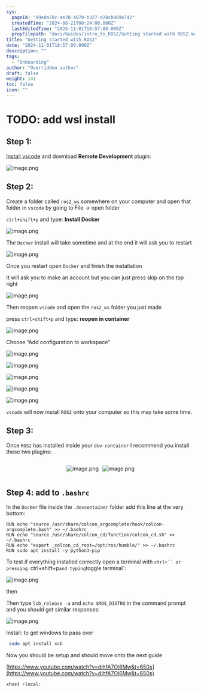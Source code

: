 ```yaml
---
sys:
  pageId: "89e0a78c-4e2b-4070-b327-d28cb0694742"
  createdTime: "2024-08-21T00:24:00.000Z"
  lastEditedTime: "2024-11-01T18:57:00.000Z"
  propFilepath: "docs/Guides/intro_to_ROS2/Getting started with ROS2.md"
title: "Getting started with ROS2"
date: "2024-11-01T18:57:00.000Z"
description: ""
tags:
  - "Onboarding"
author: "Overridden author"
draft: false
weight: 141
toc: false
icon: ""
---
```


# TODO: add wsl install

## Step 1:

[Install vscode](https://code.visualstudio.com/download) and download **Remote Development** plugin:

![image.png](https://prod-files-secure.s3.us-west-2.amazonaws.com/d518164a-d88e-44d1-a4ee-3adb3bd8bce0/efb52993-1881-4a40-b95e-6f020334f022/image.png?X-Amz-Algorithm=AWS4-HMAC-SHA256&X-Amz-Content-Sha256=UNSIGNED-PAYLOAD&X-Amz-Credential=ASIAZI2LB466UUB6I5R2%2F20250420%2Fus-west-2%2Fs3%2Faws4_request&X-Amz-Date=20250420T150702Z&X-Amz-Expires=3600&X-Amz-Security-Token=IQoJb3JpZ2luX2VjEBwaCXVzLXdlc3QtMiJHMEUCIAeYm5xrXCNii7DLZCX74A53syKuGEqlzJh91GKU6vlJAiEAkHJNZEIhQany%2BXYOrGXfxzGxe7O%2BxZpO0BCwBciOaC4qiAQIpf%2F%2F%2F%2F%2F%2F%2F%2F%2F%2FARAAGgw2Mzc0MjMxODM4MDUiDJA7byVfRIJ7%2FKUL5yrcA%2BeohC1S7yEWNlhIOR1G5O3FA8uQdNgCmJ2n%2Butt3W2uDAwBs4R9U80VQW8NRscDDhQ6dNZZLHDMe3aWFLmnghFaUr%2FiU3Stxx7R4Y0UgcC8CT4WjnYvXZMBWMdtZp9vl%2FhEwZXPQHNagqMbEDgqrB7wJVKzZXWSUQWal67%2FmKNqAYO70tpvTyIuQ2KdCcbFjlHDubXDBObclK%2FPsk%2FqtEpXAcaY777uspU8Pj8xKVs4K0Lz38wCkKPDAn1PL%2FH%2FEOyfvdadZuR%2B%2FbVcjoJXmjra3E%2FZUGn%2FXtTrpGKtLxQ7RhyfpFtm2riQsUR63ffCeUI8vmbCPJU068ix1edItoJm2HbR64hT3i%2BymEQ%2FTc7xGwMUO4%2BVDetoAfpnJ%2Fgez7w1VzDDZpoTmm70mW30F29ZZdyjhNttuC18FSwABNDGI%2FN2cPXAEQ4W5hOFsqUpE%2BjjNuXFtyGL60je95%2FNdHUBYw1c28zx0rv3gjnbKhwAllWa6Zk9plGIIUWjw9zEPI7m9yIM727D2DKiow4A86QHOE70QWm%2FXBXD5MB0sp9CyDyuCWQ8m3QRcY9UNpzAMq%2BdLUX9XkYYOgexJnmzSfLKAh3%2BejyO2XDKhLvowWUVTAK7akE8x%2BIeZTdWMLLAk8AGOqUBHYJx9pf8MmiVccU%2B3T9EZMnSEUCw4EWztr8Sb9CIrceaGBCeFcoKJwJIlfhzWzE1okL%2B8UHe%2BEm3XGe8EPyVWtVNMA2QvdmjB3FeJu0iEgj0rZitXJoFDlxfnFNYacJNMsyjQatBOUxLwL2SOfy8yDRHf5dk9yXf7EIIZTSu7PNA%2BrZOBOaTKI29sU2x9Jhv0l6IAAS4Qh7FJD2DgHQobSfreoSy&X-Amz-Signature=50b931a7447f665c61d518e5c23e38aae021dd2276a12c01d2b1c81ba25791c6&X-Amz-SignedHeaders=host&x-id=GetObject)

## Step 2:

Create a folder called `ros2_ws` somewhere on your computer and open that folder in `vscode` by going to File → open folder 

`ctrl+shift+p` and type: **Install Docker**

![image.png](https://prod-files-secure.s3.us-west-2.amazonaws.com/d518164a-d88e-44d1-a4ee-3adb3bd8bce0/2269dc0e-1cd5-47ff-bceb-c04ad9b2eab0/image.png?X-Amz-Algorithm=AWS4-HMAC-SHA256&X-Amz-Content-Sha256=UNSIGNED-PAYLOAD&X-Amz-Credential=ASIAZI2LB466UUB6I5R2%2F20250420%2Fus-west-2%2Fs3%2Faws4_request&X-Amz-Date=20250420T150702Z&X-Amz-Expires=3600&X-Amz-Security-Token=IQoJb3JpZ2luX2VjEBwaCXVzLXdlc3QtMiJHMEUCIAeYm5xrXCNii7DLZCX74A53syKuGEqlzJh91GKU6vlJAiEAkHJNZEIhQany%2BXYOrGXfxzGxe7O%2BxZpO0BCwBciOaC4qiAQIpf%2F%2F%2F%2F%2F%2F%2F%2F%2F%2FARAAGgw2Mzc0MjMxODM4MDUiDJA7byVfRIJ7%2FKUL5yrcA%2BeohC1S7yEWNlhIOR1G5O3FA8uQdNgCmJ2n%2Butt3W2uDAwBs4R9U80VQW8NRscDDhQ6dNZZLHDMe3aWFLmnghFaUr%2FiU3Stxx7R4Y0UgcC8CT4WjnYvXZMBWMdtZp9vl%2FhEwZXPQHNagqMbEDgqrB7wJVKzZXWSUQWal67%2FmKNqAYO70tpvTyIuQ2KdCcbFjlHDubXDBObclK%2FPsk%2FqtEpXAcaY777uspU8Pj8xKVs4K0Lz38wCkKPDAn1PL%2FH%2FEOyfvdadZuR%2B%2FbVcjoJXmjra3E%2FZUGn%2FXtTrpGKtLxQ7RhyfpFtm2riQsUR63ffCeUI8vmbCPJU068ix1edItoJm2HbR64hT3i%2BymEQ%2FTc7xGwMUO4%2BVDetoAfpnJ%2Fgez7w1VzDDZpoTmm70mW30F29ZZdyjhNttuC18FSwABNDGI%2FN2cPXAEQ4W5hOFsqUpE%2BjjNuXFtyGL60je95%2FNdHUBYw1c28zx0rv3gjnbKhwAllWa6Zk9plGIIUWjw9zEPI7m9yIM727D2DKiow4A86QHOE70QWm%2FXBXD5MB0sp9CyDyuCWQ8m3QRcY9UNpzAMq%2BdLUX9XkYYOgexJnmzSfLKAh3%2BejyO2XDKhLvowWUVTAK7akE8x%2BIeZTdWMLLAk8AGOqUBHYJx9pf8MmiVccU%2B3T9EZMnSEUCw4EWztr8Sb9CIrceaGBCeFcoKJwJIlfhzWzE1okL%2B8UHe%2BEm3XGe8EPyVWtVNMA2QvdmjB3FeJu0iEgj0rZitXJoFDlxfnFNYacJNMsyjQatBOUxLwL2SOfy8yDRHf5dk9yXf7EIIZTSu7PNA%2BrZOBOaTKI29sU2x9Jhv0l6IAAS4Qh7FJD2DgHQobSfreoSy&X-Amz-Signature=16736bf3ddd2651b0c51b3c6283bb0f583079a4e3f42b462780ec245cbf8286a&X-Amz-SignedHeaders=host&x-id=GetObject)

The `Docker` install will take sometime and at the end it will ask you to restart

![image.png](https://prod-files-secure.s3.us-west-2.amazonaws.com/d518164a-d88e-44d1-a4ee-3adb3bd8bce0/ed233f78-be33-4b1f-b89c-9c346c0e961e/image.png?X-Amz-Algorithm=AWS4-HMAC-SHA256&X-Amz-Content-Sha256=UNSIGNED-PAYLOAD&X-Amz-Credential=ASIAZI2LB466UUB6I5R2%2F20250420%2Fus-west-2%2Fs3%2Faws4_request&X-Amz-Date=20250420T150702Z&X-Amz-Expires=3600&X-Amz-Security-Token=IQoJb3JpZ2luX2VjEBwaCXVzLXdlc3QtMiJHMEUCIAeYm5xrXCNii7DLZCX74A53syKuGEqlzJh91GKU6vlJAiEAkHJNZEIhQany%2BXYOrGXfxzGxe7O%2BxZpO0BCwBciOaC4qiAQIpf%2F%2F%2F%2F%2F%2F%2F%2F%2F%2FARAAGgw2Mzc0MjMxODM4MDUiDJA7byVfRIJ7%2FKUL5yrcA%2BeohC1S7yEWNlhIOR1G5O3FA8uQdNgCmJ2n%2Butt3W2uDAwBs4R9U80VQW8NRscDDhQ6dNZZLHDMe3aWFLmnghFaUr%2FiU3Stxx7R4Y0UgcC8CT4WjnYvXZMBWMdtZp9vl%2FhEwZXPQHNagqMbEDgqrB7wJVKzZXWSUQWal67%2FmKNqAYO70tpvTyIuQ2KdCcbFjlHDubXDBObclK%2FPsk%2FqtEpXAcaY777uspU8Pj8xKVs4K0Lz38wCkKPDAn1PL%2FH%2FEOyfvdadZuR%2B%2FbVcjoJXmjra3E%2FZUGn%2FXtTrpGKtLxQ7RhyfpFtm2riQsUR63ffCeUI8vmbCPJU068ix1edItoJm2HbR64hT3i%2BymEQ%2FTc7xGwMUO4%2BVDetoAfpnJ%2Fgez7w1VzDDZpoTmm70mW30F29ZZdyjhNttuC18FSwABNDGI%2FN2cPXAEQ4W5hOFsqUpE%2BjjNuXFtyGL60je95%2FNdHUBYw1c28zx0rv3gjnbKhwAllWa6Zk9plGIIUWjw9zEPI7m9yIM727D2DKiow4A86QHOE70QWm%2FXBXD5MB0sp9CyDyuCWQ8m3QRcY9UNpzAMq%2BdLUX9XkYYOgexJnmzSfLKAh3%2BejyO2XDKhLvowWUVTAK7akE8x%2BIeZTdWMLLAk8AGOqUBHYJx9pf8MmiVccU%2B3T9EZMnSEUCw4EWztr8Sb9CIrceaGBCeFcoKJwJIlfhzWzE1okL%2B8UHe%2BEm3XGe8EPyVWtVNMA2QvdmjB3FeJu0iEgj0rZitXJoFDlxfnFNYacJNMsyjQatBOUxLwL2SOfy8yDRHf5dk9yXf7EIIZTSu7PNA%2BrZOBOaTKI29sU2x9Jhv0l6IAAS4Qh7FJD2DgHQobSfreoSy&X-Amz-Signature=205298dc4fab220137a53fe82a0ad46b0f94d007d7305e0a9b31e7fce72cb650&X-Amz-SignedHeaders=host&x-id=GetObject)

Once you restart open `Docker` and finish the installation

It will ask you to make an account but you can just press skip on the top right

![image.png](https://prod-files-secure.s3.us-west-2.amazonaws.com/d518164a-d88e-44d1-a4ee-3adb3bd8bce0/21010ad9-1659-4fd9-9f59-9932a09b2a3d/image.png?X-Amz-Algorithm=AWS4-HMAC-SHA256&X-Amz-Content-Sha256=UNSIGNED-PAYLOAD&X-Amz-Credential=ASIAZI2LB466UUB6I5R2%2F20250420%2Fus-west-2%2Fs3%2Faws4_request&X-Amz-Date=20250420T150702Z&X-Amz-Expires=3600&X-Amz-Security-Token=IQoJb3JpZ2luX2VjEBwaCXVzLXdlc3QtMiJHMEUCIAeYm5xrXCNii7DLZCX74A53syKuGEqlzJh91GKU6vlJAiEAkHJNZEIhQany%2BXYOrGXfxzGxe7O%2BxZpO0BCwBciOaC4qiAQIpf%2F%2F%2F%2F%2F%2F%2F%2F%2F%2FARAAGgw2Mzc0MjMxODM4MDUiDJA7byVfRIJ7%2FKUL5yrcA%2BeohC1S7yEWNlhIOR1G5O3FA8uQdNgCmJ2n%2Butt3W2uDAwBs4R9U80VQW8NRscDDhQ6dNZZLHDMe3aWFLmnghFaUr%2FiU3Stxx7R4Y0UgcC8CT4WjnYvXZMBWMdtZp9vl%2FhEwZXPQHNagqMbEDgqrB7wJVKzZXWSUQWal67%2FmKNqAYO70tpvTyIuQ2KdCcbFjlHDubXDBObclK%2FPsk%2FqtEpXAcaY777uspU8Pj8xKVs4K0Lz38wCkKPDAn1PL%2FH%2FEOyfvdadZuR%2B%2FbVcjoJXmjra3E%2FZUGn%2FXtTrpGKtLxQ7RhyfpFtm2riQsUR63ffCeUI8vmbCPJU068ix1edItoJm2HbR64hT3i%2BymEQ%2FTc7xGwMUO4%2BVDetoAfpnJ%2Fgez7w1VzDDZpoTmm70mW30F29ZZdyjhNttuC18FSwABNDGI%2FN2cPXAEQ4W5hOFsqUpE%2BjjNuXFtyGL60je95%2FNdHUBYw1c28zx0rv3gjnbKhwAllWa6Zk9plGIIUWjw9zEPI7m9yIM727D2DKiow4A86QHOE70QWm%2FXBXD5MB0sp9CyDyuCWQ8m3QRcY9UNpzAMq%2BdLUX9XkYYOgexJnmzSfLKAh3%2BejyO2XDKhLvowWUVTAK7akE8x%2BIeZTdWMLLAk8AGOqUBHYJx9pf8MmiVccU%2B3T9EZMnSEUCw4EWztr8Sb9CIrceaGBCeFcoKJwJIlfhzWzE1okL%2B8UHe%2BEm3XGe8EPyVWtVNMA2QvdmjB3FeJu0iEgj0rZitXJoFDlxfnFNYacJNMsyjQatBOUxLwL2SOfy8yDRHf5dk9yXf7EIIZTSu7PNA%2BrZOBOaTKI29sU2x9Jhv0l6IAAS4Qh7FJD2DgHQobSfreoSy&X-Amz-Signature=4f432ebf7f32fab8be4118e59213d00304ca70ddc7b36d4cc81afb75ff80d480&X-Amz-SignedHeaders=host&x-id=GetObject)

Then reopen `vscode` and open the `ros2_ws` folder you just made

press `ctrl+shift+p` and type: **reopen in container**

![image.png](https://prod-files-secure.s3.us-west-2.amazonaws.com/d518164a-d88e-44d1-a4ee-3adb3bd8bce0/4e93b8c2-41ad-488c-8095-c74205196118/image.png?X-Amz-Algorithm=AWS4-HMAC-SHA256&X-Amz-Content-Sha256=UNSIGNED-PAYLOAD&X-Amz-Credential=ASIAZI2LB466UUB6I5R2%2F20250420%2Fus-west-2%2Fs3%2Faws4_request&X-Amz-Date=20250420T150702Z&X-Amz-Expires=3600&X-Amz-Security-Token=IQoJb3JpZ2luX2VjEBwaCXVzLXdlc3QtMiJHMEUCIAeYm5xrXCNii7DLZCX74A53syKuGEqlzJh91GKU6vlJAiEAkHJNZEIhQany%2BXYOrGXfxzGxe7O%2BxZpO0BCwBciOaC4qiAQIpf%2F%2F%2F%2F%2F%2F%2F%2F%2F%2FARAAGgw2Mzc0MjMxODM4MDUiDJA7byVfRIJ7%2FKUL5yrcA%2BeohC1S7yEWNlhIOR1G5O3FA8uQdNgCmJ2n%2Butt3W2uDAwBs4R9U80VQW8NRscDDhQ6dNZZLHDMe3aWFLmnghFaUr%2FiU3Stxx7R4Y0UgcC8CT4WjnYvXZMBWMdtZp9vl%2FhEwZXPQHNagqMbEDgqrB7wJVKzZXWSUQWal67%2FmKNqAYO70tpvTyIuQ2KdCcbFjlHDubXDBObclK%2FPsk%2FqtEpXAcaY777uspU8Pj8xKVs4K0Lz38wCkKPDAn1PL%2FH%2FEOyfvdadZuR%2B%2FbVcjoJXmjra3E%2FZUGn%2FXtTrpGKtLxQ7RhyfpFtm2riQsUR63ffCeUI8vmbCPJU068ix1edItoJm2HbR64hT3i%2BymEQ%2FTc7xGwMUO4%2BVDetoAfpnJ%2Fgez7w1VzDDZpoTmm70mW30F29ZZdyjhNttuC18FSwABNDGI%2FN2cPXAEQ4W5hOFsqUpE%2BjjNuXFtyGL60je95%2FNdHUBYw1c28zx0rv3gjnbKhwAllWa6Zk9plGIIUWjw9zEPI7m9yIM727D2DKiow4A86QHOE70QWm%2FXBXD5MB0sp9CyDyuCWQ8m3QRcY9UNpzAMq%2BdLUX9XkYYOgexJnmzSfLKAh3%2BejyO2XDKhLvowWUVTAK7akE8x%2BIeZTdWMLLAk8AGOqUBHYJx9pf8MmiVccU%2B3T9EZMnSEUCw4EWztr8Sb9CIrceaGBCeFcoKJwJIlfhzWzE1okL%2B8UHe%2BEm3XGe8EPyVWtVNMA2QvdmjB3FeJu0iEgj0rZitXJoFDlxfnFNYacJNMsyjQatBOUxLwL2SOfy8yDRHf5dk9yXf7EIIZTSu7PNA%2BrZOBOaTKI29sU2x9Jhv0l6IAAS4Qh7FJD2DgHQobSfreoSy&X-Amz-Signature=20d3906ce3faf11d6fa17a538eb7d993bc06090ddf729e22f7e654a74a833538&X-Amz-SignedHeaders=host&x-id=GetObject)

Choose “Add configuration to workspace”

![image.png](https://prod-files-secure.s3.us-west-2.amazonaws.com/d518164a-d88e-44d1-a4ee-3adb3bd8bce0/9560b282-5060-4989-ba37-97e7b2c22476/image.png?X-Amz-Algorithm=AWS4-HMAC-SHA256&X-Amz-Content-Sha256=UNSIGNED-PAYLOAD&X-Amz-Credential=ASIAZI2LB466UUB6I5R2%2F20250420%2Fus-west-2%2Fs3%2Faws4_request&X-Amz-Date=20250420T150702Z&X-Amz-Expires=3600&X-Amz-Security-Token=IQoJb3JpZ2luX2VjEBwaCXVzLXdlc3QtMiJHMEUCIAeYm5xrXCNii7DLZCX74A53syKuGEqlzJh91GKU6vlJAiEAkHJNZEIhQany%2BXYOrGXfxzGxe7O%2BxZpO0BCwBciOaC4qiAQIpf%2F%2F%2F%2F%2F%2F%2F%2F%2F%2FARAAGgw2Mzc0MjMxODM4MDUiDJA7byVfRIJ7%2FKUL5yrcA%2BeohC1S7yEWNlhIOR1G5O3FA8uQdNgCmJ2n%2Butt3W2uDAwBs4R9U80VQW8NRscDDhQ6dNZZLHDMe3aWFLmnghFaUr%2FiU3Stxx7R4Y0UgcC8CT4WjnYvXZMBWMdtZp9vl%2FhEwZXPQHNagqMbEDgqrB7wJVKzZXWSUQWal67%2FmKNqAYO70tpvTyIuQ2KdCcbFjlHDubXDBObclK%2FPsk%2FqtEpXAcaY777uspU8Pj8xKVs4K0Lz38wCkKPDAn1PL%2FH%2FEOyfvdadZuR%2B%2FbVcjoJXmjra3E%2FZUGn%2FXtTrpGKtLxQ7RhyfpFtm2riQsUR63ffCeUI8vmbCPJU068ix1edItoJm2HbR64hT3i%2BymEQ%2FTc7xGwMUO4%2BVDetoAfpnJ%2Fgez7w1VzDDZpoTmm70mW30F29ZZdyjhNttuC18FSwABNDGI%2FN2cPXAEQ4W5hOFsqUpE%2BjjNuXFtyGL60je95%2FNdHUBYw1c28zx0rv3gjnbKhwAllWa6Zk9plGIIUWjw9zEPI7m9yIM727D2DKiow4A86QHOE70QWm%2FXBXD5MB0sp9CyDyuCWQ8m3QRcY9UNpzAMq%2BdLUX9XkYYOgexJnmzSfLKAh3%2BejyO2XDKhLvowWUVTAK7akE8x%2BIeZTdWMLLAk8AGOqUBHYJx9pf8MmiVccU%2B3T9EZMnSEUCw4EWztr8Sb9CIrceaGBCeFcoKJwJIlfhzWzE1okL%2B8UHe%2BEm3XGe8EPyVWtVNMA2QvdmjB3FeJu0iEgj0rZitXJoFDlxfnFNYacJNMsyjQatBOUxLwL2SOfy8yDRHf5dk9yXf7EIIZTSu7PNA%2BrZOBOaTKI29sU2x9Jhv0l6IAAS4Qh7FJD2DgHQobSfreoSy&X-Amz-Signature=023fb4656423067abba565c00f44c7d13415857362de764b5523bf8dc989c628&X-Amz-SignedHeaders=host&x-id=GetObject)

![image.png](https://prod-files-secure.s3.us-west-2.amazonaws.com/d518164a-d88e-44d1-a4ee-3adb3bd8bce0/2ee63f81-886b-48e8-a553-dc6e5eac99e4/image.png?X-Amz-Algorithm=AWS4-HMAC-SHA256&X-Amz-Content-Sha256=UNSIGNED-PAYLOAD&X-Amz-Credential=ASIAZI2LB466UUB6I5R2%2F20250420%2Fus-west-2%2Fs3%2Faws4_request&X-Amz-Date=20250420T150702Z&X-Amz-Expires=3600&X-Amz-Security-Token=IQoJb3JpZ2luX2VjEBwaCXVzLXdlc3QtMiJHMEUCIAeYm5xrXCNii7DLZCX74A53syKuGEqlzJh91GKU6vlJAiEAkHJNZEIhQany%2BXYOrGXfxzGxe7O%2BxZpO0BCwBciOaC4qiAQIpf%2F%2F%2F%2F%2F%2F%2F%2F%2F%2FARAAGgw2Mzc0MjMxODM4MDUiDJA7byVfRIJ7%2FKUL5yrcA%2BeohC1S7yEWNlhIOR1G5O3FA8uQdNgCmJ2n%2Butt3W2uDAwBs4R9U80VQW8NRscDDhQ6dNZZLHDMe3aWFLmnghFaUr%2FiU3Stxx7R4Y0UgcC8CT4WjnYvXZMBWMdtZp9vl%2FhEwZXPQHNagqMbEDgqrB7wJVKzZXWSUQWal67%2FmKNqAYO70tpvTyIuQ2KdCcbFjlHDubXDBObclK%2FPsk%2FqtEpXAcaY777uspU8Pj8xKVs4K0Lz38wCkKPDAn1PL%2FH%2FEOyfvdadZuR%2B%2FbVcjoJXmjra3E%2FZUGn%2FXtTrpGKtLxQ7RhyfpFtm2riQsUR63ffCeUI8vmbCPJU068ix1edItoJm2HbR64hT3i%2BymEQ%2FTc7xGwMUO4%2BVDetoAfpnJ%2Fgez7w1VzDDZpoTmm70mW30F29ZZdyjhNttuC18FSwABNDGI%2FN2cPXAEQ4W5hOFsqUpE%2BjjNuXFtyGL60je95%2FNdHUBYw1c28zx0rv3gjnbKhwAllWa6Zk9plGIIUWjw9zEPI7m9yIM727D2DKiow4A86QHOE70QWm%2FXBXD5MB0sp9CyDyuCWQ8m3QRcY9UNpzAMq%2BdLUX9XkYYOgexJnmzSfLKAh3%2BejyO2XDKhLvowWUVTAK7akE8x%2BIeZTdWMLLAk8AGOqUBHYJx9pf8MmiVccU%2B3T9EZMnSEUCw4EWztr8Sb9CIrceaGBCeFcoKJwJIlfhzWzE1okL%2B8UHe%2BEm3XGe8EPyVWtVNMA2QvdmjB3FeJu0iEgj0rZitXJoFDlxfnFNYacJNMsyjQatBOUxLwL2SOfy8yDRHf5dk9yXf7EIIZTSu7PNA%2BrZOBOaTKI29sU2x9Jhv0l6IAAS4Qh7FJD2DgHQobSfreoSy&X-Amz-Signature=9c739a8a1dd172a7b10322cea4f2d98ac028873ec7021d5f9df726dce5acfd79&X-Amz-SignedHeaders=host&x-id=GetObject)

![image.png](https://prod-files-secure.s3.us-west-2.amazonaws.com/d518164a-d88e-44d1-a4ee-3adb3bd8bce0/ae1580b2-b048-407e-aed9-b584224a7a04/image.png?X-Amz-Algorithm=AWS4-HMAC-SHA256&X-Amz-Content-Sha256=UNSIGNED-PAYLOAD&X-Amz-Credential=ASIAZI2LB466UUB6I5R2%2F20250420%2Fus-west-2%2Fs3%2Faws4_request&X-Amz-Date=20250420T150702Z&X-Amz-Expires=3600&X-Amz-Security-Token=IQoJb3JpZ2luX2VjEBwaCXVzLXdlc3QtMiJHMEUCIAeYm5xrXCNii7DLZCX74A53syKuGEqlzJh91GKU6vlJAiEAkHJNZEIhQany%2BXYOrGXfxzGxe7O%2BxZpO0BCwBciOaC4qiAQIpf%2F%2F%2F%2F%2F%2F%2F%2F%2F%2FARAAGgw2Mzc0MjMxODM4MDUiDJA7byVfRIJ7%2FKUL5yrcA%2BeohC1S7yEWNlhIOR1G5O3FA8uQdNgCmJ2n%2Butt3W2uDAwBs4R9U80VQW8NRscDDhQ6dNZZLHDMe3aWFLmnghFaUr%2FiU3Stxx7R4Y0UgcC8CT4WjnYvXZMBWMdtZp9vl%2FhEwZXPQHNagqMbEDgqrB7wJVKzZXWSUQWal67%2FmKNqAYO70tpvTyIuQ2KdCcbFjlHDubXDBObclK%2FPsk%2FqtEpXAcaY777uspU8Pj8xKVs4K0Lz38wCkKPDAn1PL%2FH%2FEOyfvdadZuR%2B%2FbVcjoJXmjra3E%2FZUGn%2FXtTrpGKtLxQ7RhyfpFtm2riQsUR63ffCeUI8vmbCPJU068ix1edItoJm2HbR64hT3i%2BymEQ%2FTc7xGwMUO4%2BVDetoAfpnJ%2Fgez7w1VzDDZpoTmm70mW30F29ZZdyjhNttuC18FSwABNDGI%2FN2cPXAEQ4W5hOFsqUpE%2BjjNuXFtyGL60je95%2FNdHUBYw1c28zx0rv3gjnbKhwAllWa6Zk9plGIIUWjw9zEPI7m9yIM727D2DKiow4A86QHOE70QWm%2FXBXD5MB0sp9CyDyuCWQ8m3QRcY9UNpzAMq%2BdLUX9XkYYOgexJnmzSfLKAh3%2BejyO2XDKhLvowWUVTAK7akE8x%2BIeZTdWMLLAk8AGOqUBHYJx9pf8MmiVccU%2B3T9EZMnSEUCw4EWztr8Sb9CIrceaGBCeFcoKJwJIlfhzWzE1okL%2B8UHe%2BEm3XGe8EPyVWtVNMA2QvdmjB3FeJu0iEgj0rZitXJoFDlxfnFNYacJNMsyjQatBOUxLwL2SOfy8yDRHf5dk9yXf7EIIZTSu7PNA%2BrZOBOaTKI29sU2x9Jhv0l6IAAS4Qh7FJD2DgHQobSfreoSy&X-Amz-Signature=f6498b055f03f0c34b6d25e07e85b8d3f1040e330830ff4d742dc9f5271f210d&X-Amz-SignedHeaders=host&x-id=GetObject)

![image.png](https://prod-files-secure.s3.us-west-2.amazonaws.com/d518164a-d88e-44d1-a4ee-3adb3bd8bce0/53255b28-f75e-430f-b9e3-c0ac8577e42b/image.png?X-Amz-Algorithm=AWS4-HMAC-SHA256&X-Amz-Content-Sha256=UNSIGNED-PAYLOAD&X-Amz-Credential=ASIAZI2LB466UUB6I5R2%2F20250420%2Fus-west-2%2Fs3%2Faws4_request&X-Amz-Date=20250420T150702Z&X-Amz-Expires=3600&X-Amz-Security-Token=IQoJb3JpZ2luX2VjEBwaCXVzLXdlc3QtMiJHMEUCIAeYm5xrXCNii7DLZCX74A53syKuGEqlzJh91GKU6vlJAiEAkHJNZEIhQany%2BXYOrGXfxzGxe7O%2BxZpO0BCwBciOaC4qiAQIpf%2F%2F%2F%2F%2F%2F%2F%2F%2F%2FARAAGgw2Mzc0MjMxODM4MDUiDJA7byVfRIJ7%2FKUL5yrcA%2BeohC1S7yEWNlhIOR1G5O3FA8uQdNgCmJ2n%2Butt3W2uDAwBs4R9U80VQW8NRscDDhQ6dNZZLHDMe3aWFLmnghFaUr%2FiU3Stxx7R4Y0UgcC8CT4WjnYvXZMBWMdtZp9vl%2FhEwZXPQHNagqMbEDgqrB7wJVKzZXWSUQWal67%2FmKNqAYO70tpvTyIuQ2KdCcbFjlHDubXDBObclK%2FPsk%2FqtEpXAcaY777uspU8Pj8xKVs4K0Lz38wCkKPDAn1PL%2FH%2FEOyfvdadZuR%2B%2FbVcjoJXmjra3E%2FZUGn%2FXtTrpGKtLxQ7RhyfpFtm2riQsUR63ffCeUI8vmbCPJU068ix1edItoJm2HbR64hT3i%2BymEQ%2FTc7xGwMUO4%2BVDetoAfpnJ%2Fgez7w1VzDDZpoTmm70mW30F29ZZdyjhNttuC18FSwABNDGI%2FN2cPXAEQ4W5hOFsqUpE%2BjjNuXFtyGL60je95%2FNdHUBYw1c28zx0rv3gjnbKhwAllWa6Zk9plGIIUWjw9zEPI7m9yIM727D2DKiow4A86QHOE70QWm%2FXBXD5MB0sp9CyDyuCWQ8m3QRcY9UNpzAMq%2BdLUX9XkYYOgexJnmzSfLKAh3%2BejyO2XDKhLvowWUVTAK7akE8x%2BIeZTdWMLLAk8AGOqUBHYJx9pf8MmiVccU%2B3T9EZMnSEUCw4EWztr8Sb9CIrceaGBCeFcoKJwJIlfhzWzE1okL%2B8UHe%2BEm3XGe8EPyVWtVNMA2QvdmjB3FeJu0iEgj0rZitXJoFDlxfnFNYacJNMsyjQatBOUxLwL2SOfy8yDRHf5dk9yXf7EIIZTSu7PNA%2BrZOBOaTKI29sU2x9Jhv0l6IAAS4Qh7FJD2DgHQobSfreoSy&X-Amz-Signature=bc9cc51ead4c9d39f811acb2101e3f8fa9e2a44b76772a40416930c597d4c1c3&X-Amz-SignedHeaders=host&x-id=GetObject)

![image.png](https://prod-files-secure.s3.us-west-2.amazonaws.com/d518164a-d88e-44d1-a4ee-3adb3bd8bce0/7c562767-5af9-4ffb-97d1-327bcdf4ee00/image.png?X-Amz-Algorithm=AWS4-HMAC-SHA256&X-Amz-Content-Sha256=UNSIGNED-PAYLOAD&X-Amz-Credential=ASIAZI2LB466UUB6I5R2%2F20250420%2Fus-west-2%2Fs3%2Faws4_request&X-Amz-Date=20250420T150702Z&X-Amz-Expires=3600&X-Amz-Security-Token=IQoJb3JpZ2luX2VjEBwaCXVzLXdlc3QtMiJHMEUCIAeYm5xrXCNii7DLZCX74A53syKuGEqlzJh91GKU6vlJAiEAkHJNZEIhQany%2BXYOrGXfxzGxe7O%2BxZpO0BCwBciOaC4qiAQIpf%2F%2F%2F%2F%2F%2F%2F%2F%2F%2FARAAGgw2Mzc0MjMxODM4MDUiDJA7byVfRIJ7%2FKUL5yrcA%2BeohC1S7yEWNlhIOR1G5O3FA8uQdNgCmJ2n%2Butt3W2uDAwBs4R9U80VQW8NRscDDhQ6dNZZLHDMe3aWFLmnghFaUr%2FiU3Stxx7R4Y0UgcC8CT4WjnYvXZMBWMdtZp9vl%2FhEwZXPQHNagqMbEDgqrB7wJVKzZXWSUQWal67%2FmKNqAYO70tpvTyIuQ2KdCcbFjlHDubXDBObclK%2FPsk%2FqtEpXAcaY777uspU8Pj8xKVs4K0Lz38wCkKPDAn1PL%2FH%2FEOyfvdadZuR%2B%2FbVcjoJXmjra3E%2FZUGn%2FXtTrpGKtLxQ7RhyfpFtm2riQsUR63ffCeUI8vmbCPJU068ix1edItoJm2HbR64hT3i%2BymEQ%2FTc7xGwMUO4%2BVDetoAfpnJ%2Fgez7w1VzDDZpoTmm70mW30F29ZZdyjhNttuC18FSwABNDGI%2FN2cPXAEQ4W5hOFsqUpE%2BjjNuXFtyGL60je95%2FNdHUBYw1c28zx0rv3gjnbKhwAllWa6Zk9plGIIUWjw9zEPI7m9yIM727D2DKiow4A86QHOE70QWm%2FXBXD5MB0sp9CyDyuCWQ8m3QRcY9UNpzAMq%2BdLUX9XkYYOgexJnmzSfLKAh3%2BejyO2XDKhLvowWUVTAK7akE8x%2BIeZTdWMLLAk8AGOqUBHYJx9pf8MmiVccU%2B3T9EZMnSEUCw4EWztr8Sb9CIrceaGBCeFcoKJwJIlfhzWzE1okL%2B8UHe%2BEm3XGe8EPyVWtVNMA2QvdmjB3FeJu0iEgj0rZitXJoFDlxfnFNYacJNMsyjQatBOUxLwL2SOfy8yDRHf5dk9yXf7EIIZTSu7PNA%2BrZOBOaTKI29sU2x9Jhv0l6IAAS4Qh7FJD2DgHQobSfreoSy&X-Amz-Signature=f1f8f133156e88594233adb3115fd02a30e68487be28323ff82c7d83895db971&X-Amz-SignedHeaders=host&x-id=GetObject)

`vscode` will now install `ROS2` onto your computer so this may take some time.

## Step 3:

Once `ROS2` has installed inside your `dev-container` I recommend you install these two plugins:

<div style="display: flex;flex-direction: row; column-gap:10px; max-width: 630px;justify-content: center;">
<div>

![image.png](https://prod-files-secure.s3.us-west-2.amazonaws.com/d518164a-d88e-44d1-a4ee-3adb3bd8bce0/3fc3d550-5a54-4ba1-ba6b-faa01cdb7369/image.png?X-Amz-Algorithm=AWS4-HMAC-SHA256&X-Amz-Content-Sha256=UNSIGNED-PAYLOAD&X-Amz-Credential=ASIAZI2LB4665WOMJRP4%2F20250420%2Fus-west-2%2Fs3%2Faws4_request&X-Amz-Date=20250420T150708Z&X-Amz-Expires=3600&X-Amz-Security-Token=IQoJb3JpZ2luX2VjEBwaCXVzLXdlc3QtMiJHMEUCIQCDptH3d%2FeCBSoD9PPvbb6EHh68dPpsJvFnAnWR74L7VwIgapEZiMSpnQgsH6AkFv3uHzF%2B%2F1z6rv%2BZWUvPz%2FskREQqiAQIpf%2F%2F%2F%2F%2F%2F%2F%2F%2F%2FARAAGgw2Mzc0MjMxODM4MDUiDAyB%2BTBWeoYOv7rdmircA8MSu%2B%2FlZNygTorZHHItyVWIcqynn%2FU0pP%2BLpnnk9R%2FyvDAEFnear3GeqhEdiIqO7hcYt0xwSmiNGtC72oOVv3CorrPMn76v4PvXL53g5%2FWJfdpEVgrf0ORNKdO%2Fwj%2BiW1qy8%2BmsQ3dTIMZZm8IOuYpI5JyrgGvn4nSf%2F%2FWkY0M5QuYX6Cgrm6P551ZBmzf1OeFr%2FU8x5UV6bZBkQItVNqskIR%2FtiOxQio%2B28ALubg%2FxdOB%2FPq%2FNH%2FLWGof5nyj1Zs9h4mAntM5lFdRA%2BxVhp5YiLtdzi1OuR5gFP6WAaMSRty1z5S69H4hqbt8bH5Yr2JKzFzoCgs8rw37LsOeWxqLOMdciP5RrbVbsmCBb2jg7z8sugs9by9RcG56U6shCdSJ1eB0Xj820B%2FapZU%2BOBIAVwdeH%2FCKWYLhQYWN82CALfcmtNEfaHy6oOKeQVdMBBzxBN6GFl2EKzQUWQYfyRfeJ6Df%2F3QbsCOx3f8qjKOfaa0NYHAdRGCwqmMvWB7pJyduMW9oPm3VdpAGqpfbVaRvRa23Wv1ISE1xgVwQVi%2BMsZUo5xRJmJeMWHg0aZvLcJ%2BQ1tYMobKZU1kNPAaBHJzoI0Mg0ZBLbsIfJCOP4en3i%2Fpx4YpcwTTZILRFWMNvHk8AGOqUBu6ia4xNPOTvtBetillO27HETPHAoxx4e1brtdyqb9gGk1jRb0UCFd%2FAIfrCEku4ZU4hzn5vo3cahTJlvfrN3dxPTA%2F1ANDVZdRrURAQNotY6CEYiYFsvQwZudBfVCouHKJkkMfpgLX%2FqbrGBvRpsD3X%2Fbs59dAVCvE196RZ6arAHA9bkzWPA3yw4KeETt8y5ftJWuvg1sEdOuX%2B3AieKvOCpZgmB&X-Amz-Signature=1e4c973d249fe21327429e4da6bcf1fcc480ef168cb84d982d8df50e6c79953d&X-Amz-SignedHeaders=host&x-id=GetObject)

</div>
<div>

![image.png](https://prod-files-secure.s3.us-west-2.amazonaws.com/d518164a-d88e-44d1-a4ee-3adb3bd8bce0/d994cc66-13c2-4093-a5a3-f84cf4601a82/image.png?X-Amz-Algorithm=AWS4-HMAC-SHA256&X-Amz-Content-Sha256=UNSIGNED-PAYLOAD&X-Amz-Credential=ASIAZI2LB466XVBWQEWB%2F20250420%2Fus-west-2%2Fs3%2Faws4_request&X-Amz-Date=20250420T150708Z&X-Amz-Expires=3600&X-Amz-Security-Token=IQoJb3JpZ2luX2VjEBwaCXVzLXdlc3QtMiJHMEUCIQDs5Sr1O%2F4ws4WeOCORyYkrkxqskFMTPWHiNcAv5gcTBQIgLIZ68PekV0QQlTrwXbPn3f8AP4qJMVS8HVx4EwSmmOQqiAQIpf%2F%2F%2F%2F%2F%2F%2F%2F%2F%2FARAAGgw2Mzc0MjMxODM4MDUiDJ5Zho29OAXQnVEs8ircA7ILc9AUnK%2FinYEdDhSvgAvdh59MK4dRqmPPEyWEpDYQlAJpVP0wSop5eS4SPIs3XYtLvw1oEtsZo741yhHSYcGpe%2FpNDFYVJ5vjj3GXyxfvtVBsxMEQkvbyJq4BJN%2FX7tBg50siFTOcy%2FosEorAnP6CvYNdBkPCZwWo9y4TLVEWSPTBB0CBvoYkc5BYj%2BFjpgIZTQM34i5vTqs3jEMS0CYCTEkrUGXN%2B0Qz3FN6G%2B%2FL3neAPPIqb0be4YyAiuTwr2xp7nUASU2VC7GmwGBOV3PB9Ab10SBGEm5usk0CWNU0Uk%2FC8AuQ2xgq%2B0WGbCQtoTg4e3K%2FG7quRDAzXWj9UguTLYzg7Cm9OQpn%2BBinNtPUdLavkSkcDPYqn9AujngRkenmatusIWTpA8lNcnakWKOx2MelIW9Ft58Lx5OFq0QJXD5m%2FcFUff7fsVuUZarxbMy2uwqvXX2ONPeXvx9zs8029mZY8i2dgjFmQJRbW8%2F42LEKSPb04TI%2FW6MsLcJeRfR6IyU%2BRUSAIg8tiRhPGilTl79Ty5k6xdJVV73y7VoYIxLzc%2FIQkv9qPChqd%2Byvlm76%2FOgaK2Dl9%2Fe3uwKkG627ctE1RlqTyGE1MduF6Olk%2BpleXBfCwcKGpPAOMJrHk8AGOqUBLWKoTNTfqRja0SNXGsqYLU3ySa5IDlDUEEW71vrMgm%2Feljdva44vX24HTOhN7Hddgtg%2BPJC0K9bNLFfAOACcVmopy9w4lkqWlRv3BeIkLM2cjiOx43WKaxkBk5rX2SM3lvLTd2qBuam0SHi0qRJa%2BaY5y47aPZFFV9uq1pZhUJhQvb0VhqKl64zWBn9AicXU2CAvw5SVPhGszTm2vEC5zX2BUB87&X-Amz-Signature=03720e6ed0fe46ba8b7d77abbb9a76248f40be0bc2af353ff530145fa1f391f4&X-Amz-SignedHeaders=host&x-id=GetObject)

</div>
</div>

## Step 4: add to `.bashrc`

In the `Docker` file inside the `.devcontainer` folder add this line at the very bottom: 

```docker
RUN echo "source /usr/share/colcon_argcomplete/hook/colcon-argcomplete.bash" >> ~/.bashrc
RUN echo "source /usr/share/colcon_cd/function/colcon_cd.sh" >> ~/.bashrc
RUN echo "export _colcon_cd_root=/opt/ros/humble/" >> ~/.bashrc
RUN sudo apt install -y python3-pip 
```

To test if everything installed correctly open a terminal with `ctrl+`` or pressing `ctrl+shift+p` and typing `toggle terminal`:

![image.png](https://prod-files-secure.s3.us-west-2.amazonaws.com/d518164a-d88e-44d1-a4ee-3adb3bd8bce0/6a4943d8-b04e-4c02-9a58-775f3384d1a5/image.png?X-Amz-Algorithm=AWS4-HMAC-SHA256&X-Amz-Content-Sha256=UNSIGNED-PAYLOAD&X-Amz-Credential=ASIAZI2LB466UUB6I5R2%2F20250420%2Fus-west-2%2Fs3%2Faws4_request&X-Amz-Date=20250420T150702Z&X-Amz-Expires=3600&X-Amz-Security-Token=IQoJb3JpZ2luX2VjEBwaCXVzLXdlc3QtMiJHMEUCIAeYm5xrXCNii7DLZCX74A53syKuGEqlzJh91GKU6vlJAiEAkHJNZEIhQany%2BXYOrGXfxzGxe7O%2BxZpO0BCwBciOaC4qiAQIpf%2F%2F%2F%2F%2F%2F%2F%2F%2F%2FARAAGgw2Mzc0MjMxODM4MDUiDJA7byVfRIJ7%2FKUL5yrcA%2BeohC1S7yEWNlhIOR1G5O3FA8uQdNgCmJ2n%2Butt3W2uDAwBs4R9U80VQW8NRscDDhQ6dNZZLHDMe3aWFLmnghFaUr%2FiU3Stxx7R4Y0UgcC8CT4WjnYvXZMBWMdtZp9vl%2FhEwZXPQHNagqMbEDgqrB7wJVKzZXWSUQWal67%2FmKNqAYO70tpvTyIuQ2KdCcbFjlHDubXDBObclK%2FPsk%2FqtEpXAcaY777uspU8Pj8xKVs4K0Lz38wCkKPDAn1PL%2FH%2FEOyfvdadZuR%2B%2FbVcjoJXmjra3E%2FZUGn%2FXtTrpGKtLxQ7RhyfpFtm2riQsUR63ffCeUI8vmbCPJU068ix1edItoJm2HbR64hT3i%2BymEQ%2FTc7xGwMUO4%2BVDetoAfpnJ%2Fgez7w1VzDDZpoTmm70mW30F29ZZdyjhNttuC18FSwABNDGI%2FN2cPXAEQ4W5hOFsqUpE%2BjjNuXFtyGL60je95%2FNdHUBYw1c28zx0rv3gjnbKhwAllWa6Zk9plGIIUWjw9zEPI7m9yIM727D2DKiow4A86QHOE70QWm%2FXBXD5MB0sp9CyDyuCWQ8m3QRcY9UNpzAMq%2BdLUX9XkYYOgexJnmzSfLKAh3%2BejyO2XDKhLvowWUVTAK7akE8x%2BIeZTdWMLLAk8AGOqUBHYJx9pf8MmiVccU%2B3T9EZMnSEUCw4EWztr8Sb9CIrceaGBCeFcoKJwJIlfhzWzE1okL%2B8UHe%2BEm3XGe8EPyVWtVNMA2QvdmjB3FeJu0iEgj0rZitXJoFDlxfnFNYacJNMsyjQatBOUxLwL2SOfy8yDRHf5dk9yXf7EIIZTSu7PNA%2BrZOBOaTKI29sU2x9Jhv0l6IAAS4Qh7FJD2DgHQobSfreoSy&X-Amz-Signature=5eda7670c06f2b7d342a58da610a5010b7f64325664706d0bdff9d7e7bc84158&X-Amz-SignedHeaders=host&x-id=GetObject)

then 

Then type `lsb_release -a` and `echo $ROS_DISTRO` in the command prompt and you should get similar responses:

![image.png](https://prod-files-secure.s3.us-west-2.amazonaws.com/d518164a-d88e-44d1-a4ee-3adb3bd8bce0/3e635dec-a805-4e85-8b9e-d000e5b71a4e/image.png?X-Amz-Algorithm=AWS4-HMAC-SHA256&X-Amz-Content-Sha256=UNSIGNED-PAYLOAD&X-Amz-Credential=ASIAZI2LB466UUB6I5R2%2F20250420%2Fus-west-2%2Fs3%2Faws4_request&X-Amz-Date=20250420T150702Z&X-Amz-Expires=3600&X-Amz-Security-Token=IQoJb3JpZ2luX2VjEBwaCXVzLXdlc3QtMiJHMEUCIAeYm5xrXCNii7DLZCX74A53syKuGEqlzJh91GKU6vlJAiEAkHJNZEIhQany%2BXYOrGXfxzGxe7O%2BxZpO0BCwBciOaC4qiAQIpf%2F%2F%2F%2F%2F%2F%2F%2F%2F%2FARAAGgw2Mzc0MjMxODM4MDUiDJA7byVfRIJ7%2FKUL5yrcA%2BeohC1S7yEWNlhIOR1G5O3FA8uQdNgCmJ2n%2Butt3W2uDAwBs4R9U80VQW8NRscDDhQ6dNZZLHDMe3aWFLmnghFaUr%2FiU3Stxx7R4Y0UgcC8CT4WjnYvXZMBWMdtZp9vl%2FhEwZXPQHNagqMbEDgqrB7wJVKzZXWSUQWal67%2FmKNqAYO70tpvTyIuQ2KdCcbFjlHDubXDBObclK%2FPsk%2FqtEpXAcaY777uspU8Pj8xKVs4K0Lz38wCkKPDAn1PL%2FH%2FEOyfvdadZuR%2B%2FbVcjoJXmjra3E%2FZUGn%2FXtTrpGKtLxQ7RhyfpFtm2riQsUR63ffCeUI8vmbCPJU068ix1edItoJm2HbR64hT3i%2BymEQ%2FTc7xGwMUO4%2BVDetoAfpnJ%2Fgez7w1VzDDZpoTmm70mW30F29ZZdyjhNttuC18FSwABNDGI%2FN2cPXAEQ4W5hOFsqUpE%2BjjNuXFtyGL60je95%2FNdHUBYw1c28zx0rv3gjnbKhwAllWa6Zk9plGIIUWjw9zEPI7m9yIM727D2DKiow4A86QHOE70QWm%2FXBXD5MB0sp9CyDyuCWQ8m3QRcY9UNpzAMq%2BdLUX9XkYYOgexJnmzSfLKAh3%2BejyO2XDKhLvowWUVTAK7akE8x%2BIeZTdWMLLAk8AGOqUBHYJx9pf8MmiVccU%2B3T9EZMnSEUCw4EWztr8Sb9CIrceaGBCeFcoKJwJIlfhzWzE1okL%2B8UHe%2BEm3XGe8EPyVWtVNMA2QvdmjB3FeJu0iEgj0rZitXJoFDlxfnFNYacJNMsyjQatBOUxLwL2SOfy8yDRHf5dk9yXf7EIIZTSu7PNA%2BrZOBOaTKI29sU2x9Jhv0l6IAAS4Qh7FJD2DgHQobSfreoSy&X-Amz-Signature=49762f2bf87e8005e157cafa9b86cdcaa378a7ef5b080ef73e9b65e6ec47cf05&X-Amz-SignedHeaders=host&x-id=GetObject)

Install:  to get windows to pass over

```bash
 sudo apt install xcb
```

Now you should be setup and should move onto the next guide 

[https://www.youtube.com/watch?v=dihfA7Ol6Mw&t=650s](https://www.youtube.com/watch?v=dihfA7Ol6Mw&t=650s)

```python
xhost +local:
```
